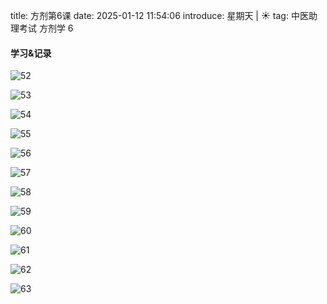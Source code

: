 title: 方剂第6课
date: 2025-01-12 11:54:06
introduce: 星期天 | ☀️
tag: 中医助理考试 方剂学 6

#### 学习&记录

![52](/static/img/2025/01/12/52.jpg)

![53](/static/img/2025/01/12/53.jpg)

![54](/static/img/2025/01/12/54.jpg)

![55](/static/img/2025/01/12/55.jpg)

![56](/static/img/2025/01/12/56.jpg)

![57](/static/img/2025/01/12/57.jpg)

![58](/static/img/2025/01/12/58.jpg)

![59](/static/img/2025/01/12/59.jpg)

![60](/static/img/2025/01/12/60.jpg)

![61](/static/img/2025/01/12/61.jpg)

![62](/static/img/2025/01/12/62.jpg)

![63](/static/img/2025/01/12/63.jpg)
